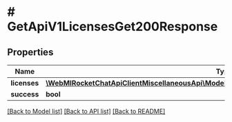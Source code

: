 # # GetApiV1LicensesGet200Response

## Properties

Name | Type | Description | Notes
------------ | ------------- | ------------- | -------------
**licenses** | [**\WebMIRocketChatApiClientMiscellaneousApi\Model\GetApiV1LicensesGet200ResponseLicensesInner[]**](GetApiV1LicensesGet200ResponseLicensesInner.md) |  | [optional]
**success** | **bool** |  | [optional]

[[Back to Model list]](../../README.md#models) [[Back to API list]](../../README.md#endpoints) [[Back to README]](../../README.md)
